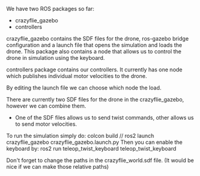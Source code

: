 We have two ROS packages so far:

 - crazyflie_gazebo
 - controllers

crazyflie_gazebo contains the SDF files for the drone, ros-gazebo bridge configuration and a launch file that opens the simulation and loads the drone.
This package also contains a node that allows us to control the drone in simulation using the keyboard.

controllers package contains our controllers. It currently has one node which publishes individual motor velocities to the drone.

By editing the launch file we can choose which node the load.

There are currently two SDF files for the drone in the crazyflie_gazebo, however we can combine them.
- One of the SDF files allows us to send twist commands, other allows us to send motor velocities.

To run the simulation simply do:
colcon build //
ros2 launch crazyflie_gazebo crazyflie_gazebo.launch.py 
Then you can enable the keyboard by:
ros2 run teleop_twist_keyboard teleop_twist_keyboard

Don't forget to change the paths in the crazyflie_world.sdf file. (It would be nice if we can make those relative paths)
